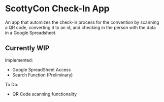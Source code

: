 # ScottyCon Check-In App

An app that automizes the check-in process for the convention by scanning a QR code, converting it to an id, and checking in the person with the data in a Google Spreadsheet.

## Currently WIP
Implemented:
- Google SpreadSheet Access
- Search Function (Preliminary)

To Do:
- QR Code scanning functionality